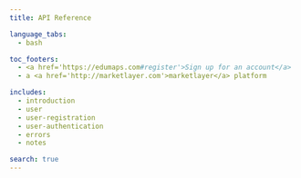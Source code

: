 ```yaml
---
title: API Reference

language_tabs:
  - bash

toc_footers:
  - <a href='https://edumaps.com#register'>Sign up for an account</a>
  - a <a href='http://marketlayer.com'>marketlayer</a> platform

includes:
  - introduction
  - user
  - user-registration
  - user-authentication
  - errors
  - notes

search: true
---
```

